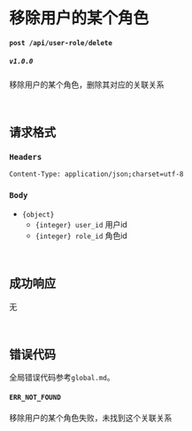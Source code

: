 # 移除用户的某个角色

#### ```post /api/user-role/delete```
##### ```v1.0.0```

移除用户的某个角色，删除其对应的关联关系

<br />

## 请求格式
### ```Headers```
```Content-Type: application/json;charset=utf-8```

### ```Body```
* ```{object}```
  * ```{integer} user_id``` 用户id
  * ```{integer} role_id``` 角色id

<br />

## 成功响应
无

<br />

## 错误代码
全局错误代码参考```global.md```。

#### ```ERR_NOT_FOUND```
移除用户的某个角色失败，未找到这个关联关系